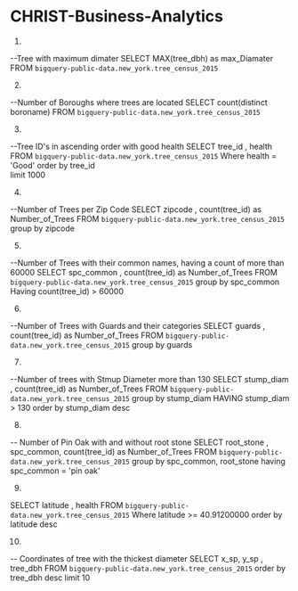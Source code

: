 # CHRIST-Business-Analytics

1. 
--Tree with maximum dimater
SELECT MAX(tree_dbh) as max_Diamater
FROM `bigquery-public-data.new_york.tree_census_2015` 

2.
--Number of Boroughs where trees are located 
SELECT count(distinct boroname)
FROM `bigquery-public-data.new_york.tree_census_2015` 

3.
--Tree ID's in ascending order with good health
SELECT tree_id , health
FROM `bigquery-public-data.new_york.tree_census_2015` 
Where health = 'Good'
order by tree_id  
limit 1000

4.
--Number of Trees per Zip Code
SELECT zipcode , count(tree_id) as Number_of_Trees
FROM `bigquery-public-data.new_york.tree_census_2015` 
group by zipcode

5.
--Number of Trees with their common names, having a count of more than 60000
SELECT spc_common , count(tree_id) as Number_of_Trees 
FROM `bigquery-public-data.new_york.tree_census_2015` 
group by spc_common 
Having count(tree_id) > 60000

6. 
--Number of Trees with Guards and their categories
SELECT guards , count(tree_id) as Number_of_Trees 
FROM `bigquery-public-data.new_york.tree_census_2015` 
group by guards 

7.
--Number of trees with Stmup Diameter more than 130
SELECT stump_diam , count(tree_id) as Number_of_Trees
FROM `bigquery-public-data.new_york.tree_census_2015` 
group by  stump_diam
HAVING stump_diam > 130
order by stump_diam desc 

8.
-- Number of Pin Oak with and without root stone
SELECT root_stone , spc_common, count(tree_id) as Number_of_Trees
FROM `bigquery-public-data.new_york.tree_census_2015` 
group by spc_common, root_stone
having spc_common = 'pin oak'

9.
SELECT latitude , health
FROM `bigquery-public-data.new_york.tree_census_2015` 
Where latitude >= 40.91200000
order by latitude  desc 

10.
-- Coordinates of tree with the thickest diameter
SELECT x_sp, y_sp , tree_dbh
FROM `bigquery-public-data.new_york.tree_census_2015` 
order by tree_dbh desc 
limit 10
